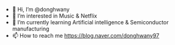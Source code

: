 - 👋 Hi, I’m @donghwany
- 👀 I’m interested in Music & Netflix
- 🌱 I’m currently learning Artificial intelligence & Semiconductor manufacturing
- 📫 How to reach me  https://blog.naver.com/donghwany97 

